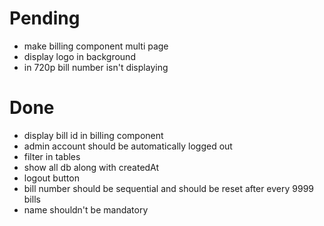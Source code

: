 # Pending
- make billing component multi page
- display logo in background
- in 720p bill number isn't displaying

# Done
- display bill id in billing component
- admin account should be automatically logged out
- filter in tables
- show all db along with createdAt 
- logout button
- bill number should be sequential and should be reset after every 9999 bills
- name shouldn't be mandatory